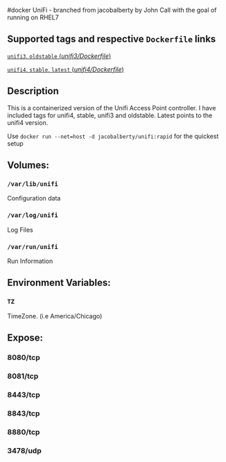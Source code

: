 #docker UniFi - branched from jacobalberty by John Call with the goal of running on RHEL7

## Supported tags and respective `Dockerfile` links

[`unifi3`, `oldstable` (*unifi3/Dockerfile*)](https://github.com/jacobalberty/unifi-docker/blob/master/unifi3/Dockerfile)

[`unifi4`, `stable`, `latest` (*unifi4/Dockerfile*)](https://github.com/jacobalberty/unifi-docker/blob/master/unifi4/Dockerfile)

## Description 
This is a containerized version of the Unifi Access Point controller.
I have included tags for unifi4, stable, unifi3 and oldstable. Latest points to the unifi4 version.

Use `docker run --net=host -d jacobalberty/unifi:rapid` for the quickest setup

## Volumes:

### `/var/lib/unifi`
Configuration data

### `/var/log/unifi`
Log Files

### `/var/run/unifi`
Run Information

## Environment Variables:
### `TZ`
TimeZone. (i.e America/Chicago)

## Expose:
### 8080/tcp
### 8081/tcp
### 8443/tcp
### 8843/tcp
### 8880/tcp
### 3478/udp
